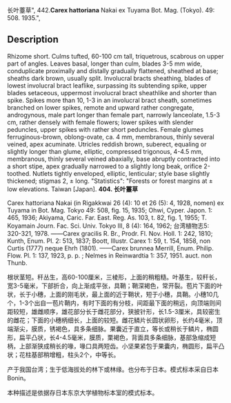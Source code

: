 长叶薹草",
442.**Carex hattoriana** Nakai ex Tuyama Bot. Mag. (Tokyo). 49: 508. 1935.",

## Description
Rhizome short. Culms tufted, 60-100 cm tall, triquetrous, scabrous on upper part of angles. Leaves basal, longer than culm, blades 3-5 mm wide, conduplicate proximally and distally gradually flattened, sheathed at base; sheaths dark brown, usually split. Involucral bracts sheathing, blades of lowest involucral bract leaflike, surpassing its subtending spike, upper blades setaceous, uppermost involucral bract sheathlike and shorter than spike. Spikes more than 10, 1-3 in an involucral bract sheath, sometimes branched on lower spikes, remote and upward rather congregate, androgynous, male part longer than female part, narrowly lanceolate, 1.5-3 cm, rather densely with female flowers; lower spikes with slender peduncles, upper spikes with rather short peduncles. Female glumes ferruginous-brown, oblong-ovate, ca. 4 mm, membranous, thinly several veined, apex acuminate. Utricles reddish brown, suberect, equaling or slightly longer than glume, elliptic, compressed trigonous, 4-4.5 mm, membranous, thinly several veined abaxially, base abruptly contracted into a short stipe, apex gradually narrowed to a slightly long beak, orifice 2-toothed. Nutlets tightly enveloped, elliptic, lenticular; style base slightly thickened; stigmas 2, ± long.
  "Statistics": "Forests or forest margins at ± low elevations. Taiwan [Japan].
**404. 长叶薹草**

Carex hattoriana Nakai (in Rigakkwai 26 (4): 10 et 26 (5): 4, 1928, nomen) ex Tuyama in Bot. Mag. Tokyo 49: 508, fig. 15, 1935; Ohwi, Cyper. Japon. 1: 465, 1936; Akiyama, Caric. Far. East. Reg. As. 103, t. 82, fig. 1, 1955; T. Koyamain Journ. Fac. Sci. Univ. Tokyo III, 8 (4): 164, 1962; 台湾植物志5: 320-321, 1978. ——Carex gracilis R. Br., Prodr. Fl. Nov. Holl. 1: 242, 1810; Kunth, Enum. Pl. 2: 513, 1837; Boott, Illustr. Carex 1: 59, t. 154, 1858, non Curtis (1777) neque Ehrh (1801). ——Carex brunnea Merrill, Enum. Philip. Flow. Pl. 1: 137, 1923, p. p. ; Nelmes in Reinwardtia 1: 357, 1951. auct. non Thunb.

根状茎短。秆丛生，高60-100厘米，三棱形，上面的稍粗糙。叶基生，较秆长，宽3-5毫米，下部折合，向上渐成平张，具鞘；鞘深褐色，常开裂。苞片下面的叶状，长于小穗，上面的刚毛状，最上面的近于鞘状，短于小穗，具鞘。小穗10几个，1-3个出自一苞片鞘内，有时下面的有分枝，间距最下面的稍远，向顶端则间距较短，雄雌顺序，雄花部分长于雌花部分，狭披针形，长1.5-3厘米，具较密生的雌花；下面的小穗柄细长，上面的较短。雌花鳞片长圆状卵形，长约4毫米，顶端渐尖，膜质，锈褐色，具多条细脉。果囊近于直立，等长或稍长于鳞片，椭圆形，扁平凸状，长4-4.5毫米，膜质，栗褐色，背面具多条细脉，基部急缩成短柄，上部渐狭成稍长的喙，喙口具两短齿。小坚果紧包于果囊内，椭圆形，扁平凸状；花柱基部稍增粗，柱头2个，中等长。

产于我国台湾；生于低海拔处的林下或林缘。也分布于日本。模式标本采自日本Bonin。

本种描述是依据存日本东京大学植物标本室的模式标本。
